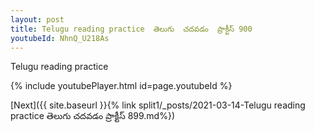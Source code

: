 ```yaml
---
layout: post
title: Telugu reading practice  తెలుగు  చదవడం  ప్రాక్టీస్ 900
youtubeId: NhnQ_U218As
---
```

 
 
Telugu reading practice
 
 
 
 
 


{% include youtubePlayer.html id=page.youtubeId %}
 
[Next]({{ site.baseurl }}{% link  split1/_posts/2021-03-14-Telugu reading practice  తెలుగు  చదవడం  ప్రాక్టీస్ 899.md%})
 
